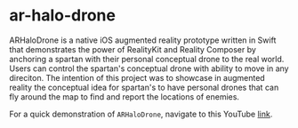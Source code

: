# ar-halo-drone

ARHaloDrone is a native iOS augmented reality prototype written in Swift that demonstrates the power of RealityKit and Reality Composer by anchoring a spartan with their personal conceptual drone to the real world. Users 
can control the spartan's conceptual drone with ability to move in any direciton. The intention of this project was to showcase in augmented reality the conceptual 
idea for spartan's to have personal drones that can fly around the map to find and report the locations of enemies. 

For a quick demonstration of `ARHaloDrone`, navigate to this YouTube [link]().
